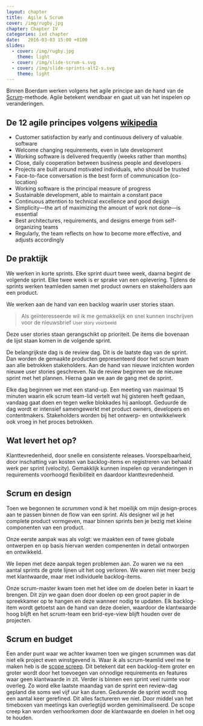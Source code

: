 ```yaml
---
layout: chapter
title:  Agile & Scrum
cover: /img/rugby.jpg
chapter: Chapter IV
categories: ixd chapter
date:   2016-03-03 15:00 +0100
slides:
  - cover: /img/rugby.jpg 
    theme: light
  - cover: /img/slide-scrum-s.svg
  - cover: /img/slide-sprints-alt2-s.svg  
    theme: light
---
```


Binnen Boerdam werken volgens het agile principe aan de hand van de [Scrum](https://en.wikipedia.org/wiki/Scrum_(software_development))-methode. Agile betekent wendbaar en gaat uit van het inspelen op veranderingen.

## De 12 agile principes volgens [wikipedia](https://en.wikipedia.org/wiki/Interaction_design)
 
- Customer satisfaction by early and continuous delivery of valuable software
- Welcome changing requirements, even in late development
- Working software is delivered frequently (weeks rather than months)
- Close, daily cooperation between business people and developers
- Projects are built around motivated individuals, who should be trusted
- Face-to-face conversation is the best form of communication (co-location)
- Working software is the principal measure of progress
- Sustainable development, able to maintain a constant pace
- Continuous attention to technical excellence and good design
- Simplicity—the art of maximizing the amount of work not done—is essential
- Best architectures, requirements, and designs emerge from self-organizing teams
- Regularly, the team reflects on how to become more effective, and adjusts accordingly

## De praktijk
We werken in korte sprints. Elke sprint duurt twee week, daarna begint de volgende sprint. Elke twee week is er sprake van een oplevering. Tijdens de sprints werken teamleden samen met product owners en stakeholders aan een product.

We werken aan de hand van een backlog waarin user stories staan. 

> Als geïnteresseerde wil ik me gemakkelijk en snel kunnen inschrijven voor de nieuwsbrief
<small>User story voorbeeld</small>

Deze user stories staan gerangschikt op prioriteit. De items die bovenaan de lijst staan komen in de volgende sprint.

De belangrijkste dag is de review dag. Dit is de laatste dag van de sprint. Dan worden de gemaakte producten gepresenteerd door het scrum team aan alle betrokken stakeholders. Aan de hand van nieuwe inzichten worden nieuwe user stories geschreven. Na de review beginnen we de nieuwe sprint met het plannen. Hierna gaan we aan de gang met de sprint. 

Elke dag beginnen we met een stand-up. Een meeting van maximaal 15 minuten waarin elk scrum team-lid vertelt wat hij gisteren heeft gedaan, vandaag gaat doen en tegen welke blokkades hij aanloopt. Geduurde de dag wordt er intensief samengewerkt met product owners, developers en contentmakers. Stakeholders worden bij het ontwerp- en ontwikkelwerk ook vroeg in het proces betrokken.

## Wat levert het op?
Klanttevredenheid, door snelle en consistente releases. Voorspelbaarheid, door inschatting van kosten van backlog-items en registreren van behaald werk per sprint (velocity). Gemakklijk kunnen inspelen op veranderingen in requirements voorhoogd flexibiliteit en daardoor klanttevredenheid.

## Scrum en design
Toen we begonnen te _scrummen_ vond ik het moeilijk om mijn design-proces aan te passen binnen de flow van een sprint. Als designer wil je het complete product vormgeven, maar binnen sprints ben je bezig met kleine componenten van een product.

Onze eerste aanpak was als volgt: we maakten een of twee globale ontwerpen en op basis hiervan werden compenenten in detail ontworpen en ontwikkeld.

We liepen met deze aanpak tegen problemen aan. Zo waren we na een aantal sprints de grote lijnen uit het oog verloren. We waren niet meer bezig met klantwaarde, maar met individuele backlog-items.

Onze scrum-master kwam toen met het idee om de doelen beter in kaart te brengen. Dit zijn we gaan doen door doelen op een groot papier in de spreekkamer op te hangen en deze wanneer nodig te updaten. Elk backlog-item wordt getoetst aan de hand van deze doelen, waardoor de klantwaarde hoog blijft en het scrum-team een brid-eye-view blijft houden over de projecten.

## Scrum en budget
Een ander punt waar we achter kwamen toen we gingen scrummen was dat niet elk project even winstgevend is. Waar ik als scrum-teamlid veel me te maken heb is de [scope screep](https://en.wikipedia.org/wiki/Scope_creep). Dit betekent dat een backlog-item groter en groter wordt door het toevoegen van onnodige requirements en features waar geen klantwaarde in zit. Verder is binnen een sprint veel ruimte voor overleg. Zo word elke laatste maandag van de sprint een review-dag gepland die soms wel vijf uur kan duren. Gedurende de sprint wordt nog een aantal keer gerefined. Dit alles factureren we niet. Door middel van het timeboxen van meetings kan overlegtijd worden geminimaliseerd. De scope creep kan worden verhoorkomen door de klantwaarde en doelen in het oog te houden.
